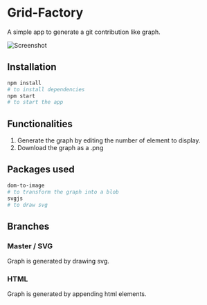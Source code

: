 # Grid-Factory

A simple app to generate a git contribution like graph.

![Screenshot](https://i.ibb.co/ZcNPpd0/screenshot-jpeg.png "Screenshot")

## Installation

```bash
npm install
# to install dependencies
npm start
# to start the app
```

## Functionalities

1) Generate the graph by editing the number of element to display.
2) Download the graph as a .png
## Packages used

```bash
dom-to-image
# to transform the graph into a blob
svgjs
# to draw svg
```

## Branches

### Master / SVG
Graph is generated by drawing svg.
### HTML
Graph is generated by appending html elements.